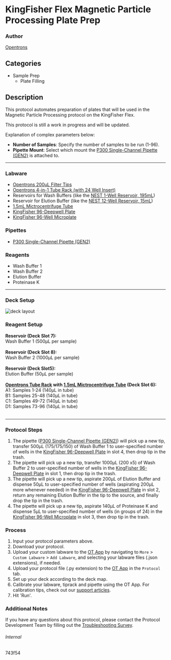 # KingFisher Flex Magnetic Particle Processing Plate Prep

### Author
[Opentrons](https://opentrons.com/)



## Categories
* Sample Prep
	* Plate Filling

## Description
This protocol automates preparation of plates that will be used in the Magnetic Particle Processing protocol on the KingFisher Flex.

This protocol is still a work in progress and will be updated.


Explanation of complex parameters below:
* **Number of Samples**: Specify the number of samples to be run (1-96).
* **Pipette Mount**: Select which mount the [P300 Single-Channel Pipette (GEN2)](https://shop.opentrons.com/collections/ot-2-pipettes/products/single-channel-electronic-pipette) is attached to.


---


### Labware
* [Opentrons 200µL Filter Tips](https://shop.opentrons.com/collections/opentrons-tips/products/opentrons-200ul-filter-tips)
* [Opentrons 4-in-1 Tube Rack (with 24 Well Insert)](https://shop.opentrons.com/collections/verified-labware/products/tube-rack-set-1)
* Reservoirs for Wash Buffers (like the [NEST 1-Well Reservoir, 195mL](https://shop.opentrons.com/collections/verified-labware/products/nest-1-well-reservoir-195-ml))
* Reservoir for Elution Buffer (like the [NEST 12-Well Reservoir, 15mL](https://shop.opentrons.com/collections/verified-labware/products/nest-12-well-reservoir-15-ml))
* [1.5mL Mictrocentrifuge Tube](https://shop.opentrons.com/collections/verified-consumables/products/nest-microcentrifuge-tubes)
* [KingFisher 96-Deepwell Plate](https://www.thermofisher.com/order/catalog/product/A48305?SID=srch-hj-a48305#/A48305?SID=srch-hj-a48305)
* [KingFisher 96-Well Microplate](https://www.thermofisher.com/order/catalog/product/97002540?SID=srch-srp-97002540#/97002540?SID=srch-srp-97002540)

### Pipettes
* [P300 Single-Channel Pipette (GEN2)](https://shop.opentrons.com/collections/ot-2-pipettes/products/single-channel-electronic-pipette)

### Reagents
* Wash Buffer 1
* Wash Buffer 2
* Elution Buffer
* Proteinase K

---

### Deck Setup
![deck layout](https://opentrons-protocol-library-website.s3.amazonaws.com/custom-README-images/743f54/743f54_deck.png)

### Reagent Setup
**Reservoir (Deck Slot 7):**</br>
Wash Buffer 1 (500µL per sample)</br>
</br>
**Reservoir (Deck Slot 8):**</br>
Wash Buffer 2 (1000µL per sample)</br>
</br>
**Reservoir (Deck Slot5):**</br>
Elution Buffer (50µL per sample)</br>
</br>
**[Opentrons Tube Rack](https://shop.opentrons.com/collections/verified-labware/products/tube-rack-set-1) with [1.5mL Mictrocentrifuge Tube](https://shop.opentrons.com/collections/verified-consumables/products/nest-microcentrifuge-tubes) (Deck Slot 6):**</br>
A1: Samples 1-24 (140µL in tube)</br>
B1: Samples 25-48 (140µL in tube)</br>
C1: Samples 49-72 (140µL in tube)</br>
D1: Samples 73-96 (140µL in tube)</br>
</br>

---

### Protocol Steps
1. The pipette ([P300 Single-Channel Pipette (GEN2)](https://shop.opentrons.com/collections/ot-2-pipettes/products/single-channel-electronic-pipette)) will pick up a new tip, transfer 500µL (175/175/150) of Wash Buffer 1 to user-specified number of wells in the [KingFisher 96-Deepwell Plate](https://www.thermofisher.com/order/catalog/product/A48305?SID=srch-hj-a48305#/A48305?SID=srch-hj-a48305) in slot 4, then drop tip in the trash.
2. The pipette  will pick up a new tip, transfer 1000µL (200 x5) of Wash Buffer 2 to user-specified number of wells in the [KingFisher 96-Deepwell Plate](https://www.thermofisher.com/order/catalog/product/A48305?SID=srch-hj-a48305#/A48305?SID=srch-hj-a48305) in slot 1, then drop tip in the trash.
3. The pipette  will pick up a new tip, aspirate 200µL of Elution Buffer and dispense 50µL to user-specified number of wells (aspirating 200µL more whenever needed) in the [KingFisher 96-Deepwell Plate](https://www.thermofisher.com/order/catalog/product/A48305?SID=srch-hj-a48305#/A48305?SID=srch-hj-a48305) in slot 2, return any remaining Elution Buffer in the tip to the source, and finally drop the tip in the trash.
4. The pipette  will pick up a new tip, aspirate 140µL of Proteinase K and dispense 5µL to user-specified number of wells (in groups of 24) in the [KingFisher 96-Well Microplate](https://www.thermofisher.com/order/catalog/product/97002540?SID=srch-srp-97002540#/97002540?SID=srch-srp-97002540) in slot 3, then drop tip in the trash.


### Process
1. Input your protocol parameters above.
2. Download your protocol.
3. Upload your custom labware to the [OT App](https://opentrons.com/ot-app) by navigating to `More` > `Custom Labware` > `Add Labware`, and selecting your labware files (.json extensions), if needed.
4. Upload your protocol file (.py extension) to the [OT App](https://opentrons.com/ot-app) in the `Protocol` tab.
5. Set up your deck according to the deck map.
6. Calibrate your labware, tiprack and pipette using the OT App. For calibration tips, check out our [support articles](https://support.opentrons.com/en/collections/1559720-guide-for-getting-started-with-the-ot-2).
7. Hit 'Run'.

### Additional Notes
If you have any questions about this protocol, please contact the Protocol Development Team by filling out the [Troubleshooting Survey](https://protocol-troubleshooting.paperform.co/).

###### Internal
743f54
